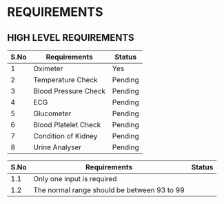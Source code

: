 # REQUIREMENTS

## HIGH LEVEL REQUIREMENTS

|S.No| Requirements| Status|
|----|-------------|-------|
1|Oximeter|Yes|
2|Temperature Check|Pending|
3|Blood Pressure Check|Pending|
4|ECG|Pending|
5|Glucometer|Pending|
6|Blood Platelet Check|Pending|
7|Condition of Kidney|Pending|
8|Urine Analyser|Pending|
 
 
 
 
 
 
 
 
 
 
 
 |S.No| Requirements| Status|
 |----|-------------|-------|
 |1.1 |Only one input is required||
 |1.2 |The normal range should be between 93 to 99||

